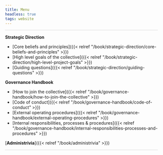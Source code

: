```yaml
---
title: Menu
headless: true
tags: website
---
```

<p style="border-bottom: 1px dotted #AAA; height: 0; margin: 0 0.5em 0 0">&nbsp;</p>

**Strategic Direction**

- [Core beliefs and principles]({{< relref "/book/strategic-direction/core-beliefs-and-principles" >}})
- [High level goals of the collective]({{< relref "/book/strategic-direction/high-level-project-goals" >}})
- [Guiding questions]({{< relref "/book/strategic-direction/guiding-questions" >}})

**Governance Handbook**

* [How to join the collective]({{< relref "/book/governance-handbook/how-to-join-the-collective" >}})
* [Code of conduct]({{< relref "/book/governance-handbook/code-of-conduct" >}})
* [External operating procedures]({{< relref "/book/governance-handbook/external-operating-procedures" >}})
* [Internal responsibilities, processes & procedures]({{< relref "/book/governance-handbook/internal-responsibilities-processes-and-procedures" >}})

[**Administrivia**]({{< relref "/book/administrivia" >}})

<p style="border-bottom: 1px dotted #AAA; height: 0; margin: 0 0.5em 0 0">&nbsp;</p>
